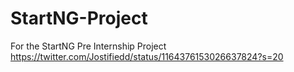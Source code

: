 # StartNG-Project
For the StartNG Pre Internship Project
https://twitter.com/Jostifiedd/status/1164376153026637824?s=20
